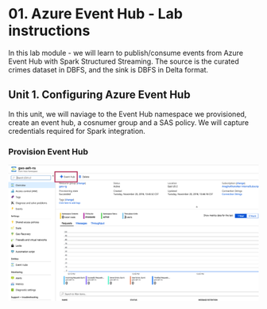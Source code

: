 # 01. Azure Event Hub - Lab instructions

In this lab module - we will learn to publish/consume events from Azure Event Hub with Spark Structured Streaming.  The source is the curated crimes dataset in DBFS, and the sink is DBFS in Delta format.<br>

## Unit 1. Configuring Azure Event Hub
In this unit, we will naviage to the Event Hub namespace we provisioned, create an event hub, a cosnumer group and a SAS policy.  We will capture credentials required for Spark integration.<br>

### Provision Event Hub

![1-aeh](../../../images/2-aeh/1.png)

